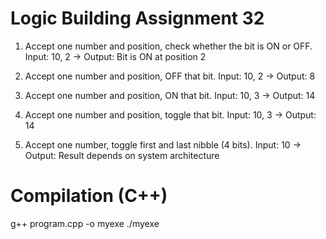 # Logic Building Assignment 32

1. Accept one number and position, check whether the bit is ON or OFF.
   Input: 10, 2 → Output: Bit is ON at position 2

2. Accept one number and position, OFF that bit.
   Input: 10, 2 → Output: 8

3. Accept one number and position, ON that bit.
   Input: 10, 3 → Output: 14

4. Accept one number and position, toggle that bit.
   Input: 10, 3 → Output: 14

5. Accept one number, toggle first and last nibble (4 bits).
   Input: 10 → Output: Result depends on system architecture

# Compilation (C++)

g++ program.cpp -o myexe
./myexe
